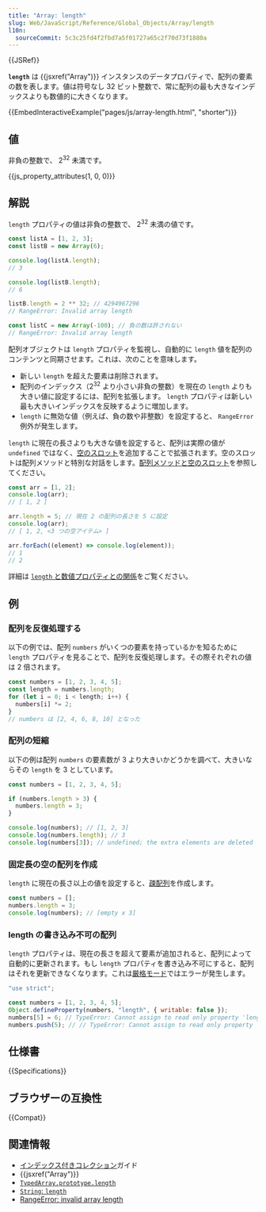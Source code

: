 ```yaml
---
title: "Array: length"
slug: Web/JavaScript/Reference/Global_Objects/Array/length
l10n:
  sourceCommit: 5c3c25fd4f2fbd7a5f01727a65c2f70d73f1880a
---
```


{{JSRef}}

**`length`** は {{jsxref("Array")}} インスタンスのデータプロパティで、配列の要素の数を表します。値は符号なし 32 ビット整数で、常に配列の最も大きなインデックスよりも数値的に大きくなります。

{{EmbedInteractiveExample("pages/js/array-length.html", "shorter")}}

## 値

非負の整数で、 2<sup>32</sup> 未満です。

{{js_property_attributes(1, 0, 0)}}

## 解説

`length` プロパティの値は非負の整数で、 2<sup>32</sup> 未満の値です。

```js
const listA = [1, 2, 3];
const listB = new Array(6);

console.log(listA.length);
// 3

console.log(listB.length);
// 6

listB.length = 2 ** 32; // 4294967296
// RangeError: Invalid array length

const listC = new Array(-100); // 負の数は許されない
// RangeError: Invalid array length
```

配列オブジェクトは `length` プロパティを監視し、自動的に `length` 値を配列のコンテンツと同期させます。これは、次のことを意味します。

- 新しい `length` を超えた要素は削除されます。
- 配列のインデックス（2<sup>32</sup> より小さい非負の整数）を現在の `length` よりも大きい値に設定するには、配列を拡張します。 `length` プロパティは新しい最も大きいインデックスを反映するように増加します。
- `length` に無効な値（例えば、負の数や非整数）を設定すると、 `RangeError` 例外が発生します。

`length` に現在の長さよりも大きな値を設定すると、配列は実際の値が `undefined` ではなく、[空のスロット](/ja/docs/Web/JavaScript/Guide/Indexed_collections#疎配列)を追加することで拡張されます。空のスロットは配列メソッドと特別な対話をします。[配列メソッドと空のスロット](/ja/docs/Web/JavaScript/Reference/Global_Objects/Array#配列メソッドと空のスロット)を参照してください。

```js
const arr = [1, 2];
console.log(arr);
// [ 1, 2 ]

arr.length = 5; // 現在 2 の配列の長さを 5 に設定
console.log(arr);
// [ 1, 2, <3 つの空アイテム> ]

arr.forEach((element) => console.log(element));
// 1
// 2
```

詳細は [`length` と数値プロパティとの関係](/ja/docs/Web/JavaScript/Reference/Global_Objects/Array#length_と数値プロパティとの関係)をご覧ください。

## 例

### 配列を反復処理する

以下の例では、配列 `numbers` がいくつの要素を持っているかを知るために `length` プロパティを見ることで、配列を反復処理します。その際それぞれの値は 2 倍されます。

```js
const numbers = [1, 2, 3, 4, 5];
const length = numbers.length;
for (let i = 0; i < length; i++) {
  numbers[i] *= 2;
}
// numbers は [2, 4, 6, 8, 10] となった
```

### 配列の短縮

以下の例は配列 `numbers` の要素数が 3 より大きいかどうかを調べて、大きいならその `length` を 3 としています。

```js
const numbers = [1, 2, 3, 4, 5];

if (numbers.length > 3) {
  numbers.length = 3;
}

console.log(numbers); // [1, 2, 3]
console.log(numbers.length); // 3
console.log(numbers[3]); // undefined; the extra elements are deleted
```

### 固定長の空の配列を作成

`length` に現在の長さ以上の値を設定すると、[疎配列](/ja/docs/Web/JavaScript/Guide/Indexed_collections#疎配列)を作成します。

```js
const numbers = [];
numbers.length = 3;
console.log(numbers); // [empty x 3]
```

### length の書き込み不可の配列

`length` プロパティは、現在の長さを超えて要素が追加されると、配列によって自動的に更新されます。もし `length` プロパティを書き込み不可にすると、配列はそれを更新できなくなります。これは[厳格モード](/ja/docs/Web/JavaScript/Reference/Strict_mode)ではエラーが発生します。

```js
"use strict";

const numbers = [1, 2, 3, 4, 5];
Object.defineProperty(numbers, "length", { writable: false });
numbers[5] = 6; // TypeError: Cannot assign to read only property 'length' of object '[object Array]'
numbers.push(5); // // TypeError: Cannot assign to read only property 'length' of object '[object Array]'
```

## 仕様書

{{Specifications}}

## ブラウザーの互換性

{{Compat}}

## 関連情報

- [インデックス付きコレクション](/ja/docs/Web/JavaScript/Guide/Indexed_collections)ガイド
- {{jsxref("Array")}}
- [`TypedArray.prototype.length`](/ja/docs/Web/JavaScript/Reference/Global_Objects/TypedArray/length)
- [`String`: `length`](/ja/docs/Web/JavaScript/Reference/Global_Objects/String/length)
- [RangeError: invalid array length](/ja/docs/Web/JavaScript/Reference/Errors/Invalid_array_length)
